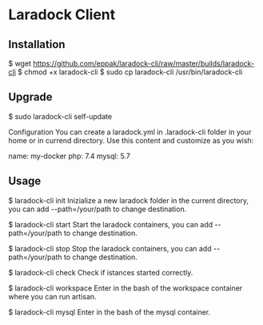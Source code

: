 # Laradock Client

Installation
----
$ wget https://github.com/eppak/laradock-cli/raw/master/builds/laradock-cli
$ chmod +x laradock-cli
$ sudo cp laradock-cli /usr/bin/laradock-cli

Upgrade
----
$ sudo laradock-cli self-update

Configuration
You can create a laradock.yml in .laradock-cli folder in your home or in currend directory.
Use this content and customize as you wish:

name: my-docker
php: 7.4
mysql: 5.7

Usage
----

$ laradock-cli init
Inizialize a new laradock folder in the current directory, you can add --path=/your/path to change destination.

$ laradock-cli start
Start the laradock containers, you can add --path=/your/path to change destination.

$ laradock-cli stop
Stop the laradock containers, you can add --path=/your/path to change destination.

$ laradock-cli check
Check if istances started correctly.

$ laradock-cli workspace
Enter in the bash of the workspace container where you can run artisan.

$ laradock-cli mysql
Enter in the bash of the mysql container.

